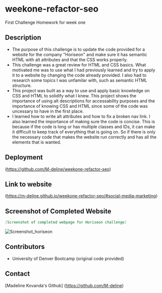 # weekone-refactor-seo
First Challenge Homework for week one
## Description 
- The purpose of this challenge is to update the code provided for a website for the company "Horiseon" and make sure it has semantic HTML  with alt attributes and that the CSS works properly. 
- This challenge was a great review for HTML and CSS basics. What motivated me was to use what I had previously learned and try to apply it to a website by changing the code already provided. I also had to research some topics I was unfamilar with, such as semantic HTML structure. 
- This project was built as a way to use and apply basic knowledge on CSS and HTML to solidify what I knew. This project shows the importance of using alt descriptions for accessability purposes and the importance of knowing CSS and HTML since some of the code was uncessary to have in the first place. 
- I learned how to write alt attributes and how to fix a broken nav link. I also learned the importance of making sure the code is concise. This is because if the code is long or has multiple classes and IDs, it can make it difficult to keep track of everything that is going on. So if there is only the necessary code that makes the website run correctly and has all the elements that is wanted.
## Deployment 
(https://github.com/M-deline/weekone-refactor-seo)

## Link to website
(https://m-deline.github.io/weekone-refactor-seo/#social-media-marketing)

## Screenshot of Completed Website
```md
[Screenshot of completed webpage for Horiseon challenge]
```
![Screenshot_horiseon](https://github.com/M-deline/weekone-refactor-seo/assets/134882025/acc6f6ad-730f-4d3d-a6f6-bebeca249ac7)

## Contributors 
- University of Denver Bootcamp (original code provided)

## Contact
[Madeline Kovanda's Github] (https://github.com/M-deline)
